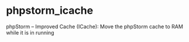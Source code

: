 # phpstorm_icache
phpStorm – Improved Cache (ICache): Move the phpStorm cache to RAM while it is in running
